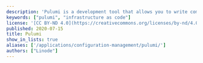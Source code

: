 ```yaml
---
description: 'Pulumi is a development tool that allows you to write computer programs which deploy cloud resources and also integrates with multiple cloud platforms.'
keywords: ["pulumi", "infrastructure as code"]
license: '[CC BY-ND 4.0](https://creativecommons.org/licenses/by-nd/4.0)'
published: 2020-07-15
title: Pulumi
show_in_lists: true
aliases: ['/applications/configuration-management/pulumi/']
authors: ["Linode"]
---
```


